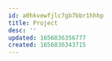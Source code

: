 ```yaml
---
id: a0hkvewfjlc7gb7bbr1hhhp
title: Project
desc: ''
updated: 1656836356777
created: 1656836343715
---
```



